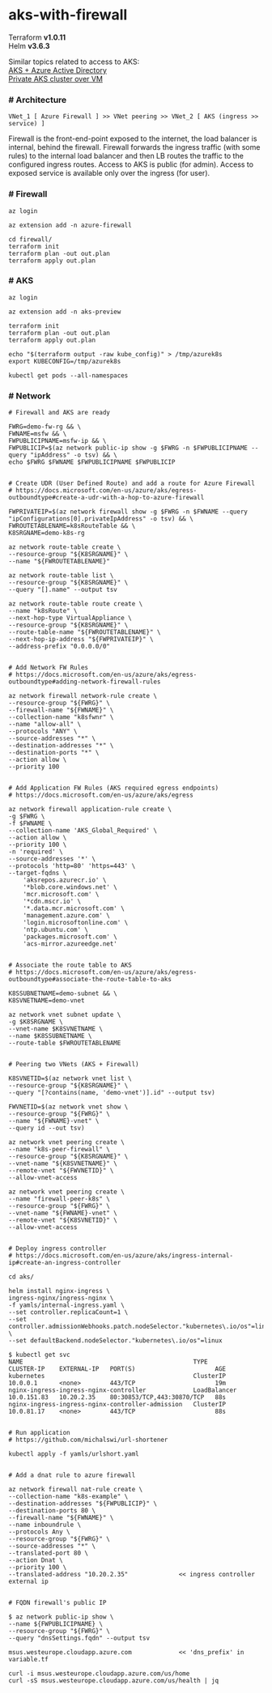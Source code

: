 # aks-with-firewall

Terraform **v1.0.11**  
Helm **v3.6.3**  

Similar topics related to access to AKS:  
[AKS + Azure Active Directory](https://github.com/michalswi/aks-aad)  
[Private AKS cluster over VM](https://github.com/michalswi/aks-vm-vnet-peering)  


### \# **Architecture**

```VNet_1 [ Azure Firewall ] >> VNet peering >> VNet_2 [ AKS (ingress >> service) ]```

Firewall is the front-end-point exposed to the internet, the load balancer is internal, behind the firewall. Firewall forwards the ingress traffic (with some rules) to the internal load balancer and then LB routes the traffic to the configured ingress routes. Access to AKS is public (for admin). Access to exposed service is available only over the ingress (for user).


### \# **Firewall**

```
az login

az extension add -n azure-firewall

cd firewall/
terraform init
terraform plan -out out.plan
terraform apply out.plan
```


### \# **AKS**

```
az login

az extension add -n aks-preview

terraform init
terraform plan -out out.plan
terraform apply out.plan

echo "$(terraform output -raw kube_config)" > /tmp/azurek8s
export KUBECONFIG=/tmp/azurek8s

kubectl get pods --all-namespaces
```


### \# **Network**

```
# Firewall and AKS are ready

FWRG=demo-fw-rg && \
FWNAME=msfw && \
FWPUBLICIPNAME=msfw-ip && \
FWPUBLICIP=$(az network public-ip show -g $FWRG -n $FWPUBLICIPNAME --query "ipAddress" -o tsv) && \
echo $FWRG $FWNAME $FWPUBLICIPNAME $FWPUBLICIP


# Create UDR (User Defined Route) and add a route for Azure Firewall
# https://docs.microsoft.com/en-us/azure/aks/egress-outboundtype#create-a-udr-with-a-hop-to-azure-firewall

FWPRIVATEIP=$(az network firewall show -g $FWRG -n $FWNAME --query "ipConfigurations[0].privateIpAddress" -o tsv) && \
FWROUTETABLENAME=k8sRouteTable && \
K8SRGNAME=demo-k8s-rg
   
az network route-table create \
--resource-group "${K8SRGNAME}" \
--name "${FWROUTETABLENAME}"

az network route-table list \
--resource-group "${K8SRGNAME}" \
--query "[].name" --output tsv

az network route-table route create \
--name "k8sRoute" \
--next-hop-type VirtualAppliance \
--resource-group "${K8SRGNAME}" \
--route-table-name "${FWROUTETABLENAME}" \
--next-hop-ip-address "${FWPRIVATEIP}" \
--address-prefix "0.0.0.0/0"


# Add Network FW Rules 
# https://docs.microsoft.com/en-us/azure/aks/egress-outboundtype#adding-network-firewall-rules

az network firewall network-rule create \
--resource-group "${FWRG}" \
--firewall-name "${FWNAME}" \
--collection-name "k8sfwnr" \
--name "allow-all" \
--protocols "ANY" \
--source-addresses "*" \
--destination-addresses "*" \
--destination-ports "*" \
--action allow \
--priority 100


# Add Application FW Rules (AKS required egress endpoints)
# https://docs.microsoft.com/en-us/azure/aks/egress

az network firewall application-rule create \
-g $FWRG \
-f $FWNAME \
--collection-name 'AKS_Global_Required' \
--action allow \
--priority 100 \
-n 'required' \
--source-addresses '*' \
--protocols 'http=80' 'https=443' \
--target-fqdns \
    'aksrepos.azurecr.io' \
    '*blob.core.windows.net' \
    'mcr.microsoft.com' \
    '*cdn.mscr.io' \
    '*.data.mcr.microsoft.com' \
    'management.azure.com' \
    'login.microsoftonline.com' \
    'ntp.ubuntu.com' \
    'packages.microsoft.com' \
    'acs-mirror.azureedge.net'


# Associate the route table to AKS
# https://docs.microsoft.com/en-us/azure/aks/egress-outboundtype#associate-the-route-table-to-aks

K8SSUBNETNAME=demo-subnet && \
K8SVNETNAME=demo-vnet
   
az network vnet subnet update \
-g $K8SRGNAME \
--vnet-name $K8SVNETNAME \
--name $K8SSUBNETNAME \
--route-table $FWROUTETABLENAME


# Peering two VNets (AKS + Firewall)  

K8SVNETID=$(az network vnet list \
--resource-group "${K8SRGNAME}" \
--query "[?contains(name, 'demo-vnet')].id" --output tsv)

FWVNETID=$(az network vnet show \
--resource-group "${FWRG}" \
--name "${FWNAME}-vnet" \
--query id --out tsv)

az network vnet peering create \
--name "k8s-peer-firewall" \
--resource-group "${K8SRGNAME}" \
--vnet-name "${K8SVNETNAME}" \
--remote-vnet "${FWVNETID}" \
--allow-vnet-access

az network vnet peering create \
--name "firewall-peer-k8s" \
--resource-group "${FWRG}" \
--vnet-name "${FWNAME}-vnet" \
--remote-vnet "${K8SVNETID}" \
--allow-vnet-access


# Deploy ingress controller
# https://docs.microsoft.com/en-us/azure/aks/ingress-internal-ip#create-an-ingress-controller

cd aks/

helm install nginx-ingress \
ingress-nginx/ingress-nginx \
-f yamls/internal-ingress.yaml \
--set controller.replicaCount=1 \
--set controller.admissionWebhooks.patch.nodeSelector."kubernetes\.io/os"=linux \
--set defaultBackend.nodeSelector."kubernetes\.io/os"=linux

$ kubectl get svc
NAME                                               TYPE           CLUSTER-IP    EXTERNAL-IP   PORT(S)                      AGE
kubernetes                                         ClusterIP      10.0.0.1      <none>        443/TCP                      19m
nginx-ingress-ingress-nginx-controller             LoadBalancer   10.0.151.83   10.20.2.35    80:30853/TCP,443:30870/TCP   88s
nginx-ingress-ingress-nginx-controller-admission   ClusterIP      10.0.81.17    <none>        443/TCP                      88s


# Run application
# https://github.com/michalswi/url-shortener

kubectl apply -f yamls/urlshort.yaml


# Add a dnat rule to azure firewall

az network firewall nat-rule create \
--collection-name "k8s-example" \
--destination-addresses "${FWPUBLICIP}" \
--destination-ports 80 \
--firewall-name "${FWNAME}" \
--name inboundrule \
--protocols Any \
--resource-group "${FWRG}" \
--source-addresses "*" \
--translated-port 80 \
--action Dnat \
--priority 100 \
--translated-address "10.20.2.35"              << ingress controller external ip


# FQDN firewall's public IP

$ az network public-ip show \
--name ${FWPUBLICIPNAME} \
--resource-group "${FWRG}" \
--query "dnsSettings.fqdn" --output tsv

msus.westeurope.cloudapp.azure.com             << 'dns_prefix' in variable.tf

curl -i msus.westeurope.cloudapp.azure.com/us/home
curl -sS msus.westeurope.cloudapp.azure.com/us/health | jq
```
